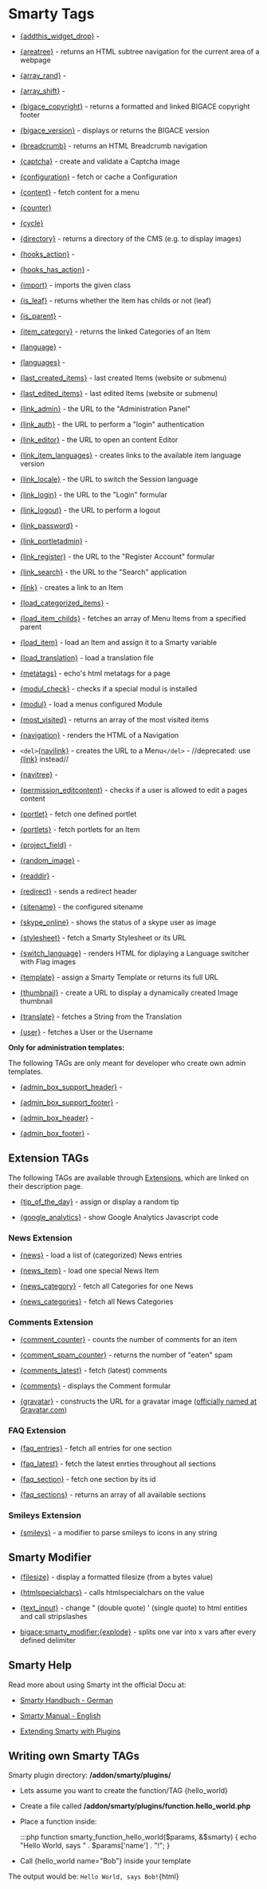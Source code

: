 # Smarty Tags


*  [{addthis_widget_drop}](bigace/smarty_tags/addthis_widget_drop) - 

*  [{areatree}](bigace/smarty_tags/areatree) - returns an HTML subtree navigation for the current area of a webpage

*  [{array_rand}](bigace/smarty_tags/array_rand) - 

*  [{array_shift}](bigace/smarty_tags/array_rand) - 

*  [{bigace_copyright}](bigace/smarty_tags/bigace_copyright) - returns a formatted and linked BIGACE copyright footer

*  [{bigace_version}](bigace/smarty_tags/bigace_version) - displays or returns the BIGACE version

*  [{breadcrumb}](bigace/smarty_tags/breadcrumb) - returns an HTML Breadcrumb navigation

*  [{captcha}](bigace/smarty_tags/captcha) - create and validate a Captcha image

*  [{configuration}](bigace/smarty_tags/configuration) - fetch or cache a Configuration

*  [{content}](bigace/smarty_tags/content) - fetch content for a menu

*  [{counter}](bigace/smarty_tags/counter)

*  [{cycle}](bigace/smarty_tags/cycle)

*  [{directory}](bigace/smarty_tags/directory) - returns a directory of the CMS (e.g. to display images)

*  [{hooks_action}](bigace/smarty_tags/hooks_action) - 

*  [{hooks_has_action}](bigace/smarty_tags/hooks_has_action) - 

*  [{import}](bigace/smarty_tags/import) - imports the given class

*  [{is_leaf}](bigace/smarty_tags/is_leaf) - returns whether the item has childs or not (leaf)

*  [{is_parent}](bigace/smarty_tags/is_parent) - 

*  [{item_category}](bigace/smarty_tags/item_category) - returns the linked Categories of an Item

*  [{language}](bigace/smarty_tags/language) - 

*  [{languages}](bigace/smarty_tags/languages) - 

*  [{last_created_items}](bigace/smarty_tags/last_created_items) - last created Items (website or submenu)

*  [{last_edited_items}](bigace/smarty_tags/last_edited_items) - last edited Items (website or submenu)

*  [{link_admin}](bigace/smarty_tags/link_admin) - the URL to the "Administration Panel"

*  [{link_auth}](bigace/smarty_tags/link_auth) - the URL to perform a "login" authentication

*  [{link_editor}](bigace/smarty_tags/link_editor) - the URL to open an content Editor

*  [{link_item_languages}](bigace/smarty_tags/link_item_languages) - creates links to the available item language version

*  [{link_locale}](bigace/smarty_tags/link_locale) - the URL to switch the Session language

*  [{link_login}](bigace/smarty_tags/link_login) - the URL to the "Login" formular

*  [{link_logout}](bigace/smarty_tags/link_logout) - the URL to perform a logout

*  [{link_password}](bigace/smarty_tags/link_password) - 

*  [{link_portletadmin}](bigace/smarty_tags/link_portletadmin) -  

*  [{link_register}](bigace/smarty_tags/link_register) - the URL to the "Register Account" formular

*  [{link_search}](bigace/smarty_tags/link_search) - the URL to the "Search" application

*  [{link}](bigace/smarty_tags/link) - creates a link to an Item

*  [{load_categorized_items}](bigace/smarty_tags/load_categorized_items) - 

*  [{load_item_childs}](bigace/smarty_tags/load_item_childs) - fetches an array of Menu Items from a specified parent

*  [{load_item}](bigace/smarty_tags/load_item) - load an Item and assign it to a Smarty variable

*  [{load_translation}](bigace/smarty_tags/load_translation) - load a translation file

*  [{metatags}](bigace/smarty_tags/metatags) - echo's html metatags for a page

*  [{modul_check}](bigace/smarty_tags/modul_check) - checks if a special modul is installed

*  [{modul}](bigace/smarty_tags/modul) - load a menus configured Module

*  [{most_visited}](bigace/smarty_tags/most_visited) - returns an array of the most visited items

*  [{navigation}](bigace/smarty_tags/navigation) - renders the HTML of a Navigation

*  `<del>`[{navilink}](bigace/smarty_tags/navilink) - creates the URL to a Menu`</del>` - //deprecated: use [{link}](bigace/smarty_tags/link) instead//

*  [{navitree}](bigace/smarty_tags/navitree) - 

*  [{permission_editcontent}](bigace/smarty_tags/permission_editcontent) - checks if a user is allowed to edit a pages content

*  [{portlet}](bigace/smarty_tags/portlet) - fetch one defined portlet

*  [{portlets}](bigace/smarty_tags/portlets) - fetch portlets for an Item

*  [{project_field}](bigace/smarty_tags/project_field) - 

*  [{random_image}](bigace/smarty_tags/random_image) - 

*  [{readdir}](bigace/smarty_tags/readdir) - 

*  [{redirect}](bigace/smarty_tags/redirect) - sends a redirect header

*  [{sitename}](bigace/smarty_tags/sitename) - the configured sitename

*  [{skype_online}](bigace/smarty_tags/skype_online) - shows the status of a skype user as image

*  [{stylesheet}](bigace/smarty_tags/stylesheet) - fetch a Smarty Stylesheet or its URL

*  [{switch_language}](bigace/smarty_tags/switch_language) - renders HTML for diplaying a Language switcher with Flag images

*  [{template}](bigace/smarty_tags/template) - assign a Smarty Template or returns its full URL 

*  [{thumbnail}](bigace/smarty_tags/thumbnail) - create a URL to display a dynamically created Image thumbnail

*  [{translate}](bigace/smarty_tags/translate) - fetches a String from the Translation

*  [{user}](bigace/smarty_tags/user) - fetches a User or the Username

**Only for administration templates:**

The following TAGs are only meant for developer who create own admin templates.

*  [{admin_box_support_header}](bigace/smarty_tags/admin_box_support_header) - 

*  [{admin_box_support_footer}](bigace/smarty_tags/admin_box_support_footer) - 

*  [{admin_box_header}](bigace/smarty_tags/admin_box_header) - 

*  [{admin_box_footer}](bigace/smarty_tags/admin_box_footer) - 

## Extension TAGs

The following TAGs are available through [Extensions](Extensions), which are linked on their description page.


*  [{tip_of_the_day}](bigace/smarty_tags/tip_of_the_day) - assign or display a random tip

*  [{google_analytics}](bigace/smarty_tags/google_analytics) - show Google Analytics Javascript code

### News Extension


*  [{news}](bigace/smarty_tags/news) - load a list of (categorized) News entries

*  [{news_item}](bigace/smarty_tags/news_item) - load one special News Item

*  [{news_category}](bigace/smarty_tags/news_category) - fetch all Categories for one News

*  [{news_categories}](bigace/smarty_tags/news_categories) - fetch all News Categories

### Comments Extension


*  [{comment_counter}](bigace/smarty_tags/comment_counter) - counts the number of comments for an item

*  [{comment_spam_counter}](bigace/smarty_tags/comment_spam_counter) - returns the number of "eaten" spam

*  [{comments_latest}](bigace/smarty_tags/comments_latest) - fetch (latest) comments

*  [{comments}](bigace/smarty_tags/comments) - displays the Comment formular

*  [{gravatar}](bigace/smarty_tags/gravatar) - constructs the URL for a gravatar image ([officially named at Gravatar.com](http://en.gravatar.com/site/implement/smarty))

### FAQ Extension


*  [{faq_entries}](bigace/smarty_tags/faq_entries) - fetch all entries for one section

*  [{faq_latest}](bigace/smarty_tags/faq_latest) - fetch the latest enrties throughout all sections

*  [{faq_section}](bigace/smarty_tags/faq_section) - fetch one section by its id

*  [{faq_sections}](bigace/smarty_tags/faq_sections) - returns an array of all available sections

### Smileys Extension


*  [{smileys}](bigace/smarty_tags/smileys) - a modifier to parse smileys to icons in any string

## Smarty Modifier


*  [{filesize}](bigace/smarty_modifier/filesize) - display a formatted filesize (from a bytes value)

*  [{htmlspecialchars}](bigace/smarty_modifier/htmlspecialchars) - calls htmlspecialchars on the value

*  [{text_input}](bigace/smarty_modifier/text_input) - change " (double quote) ' (single quote) to html entities and call stripslashes

*  [bigace:smarty_modifier:{explode}](bigace/smarty_modifier/{explode}) - splits one var into x vars after every defined delimiter

## Smarty Help

Read more about using Smarty int the official Docu at:


*  [Smarty Handbuch - German](http://www.smarty.net/manual/de/)

*  [Smarty Manual - English](http://www.smarty.net/manual/en/)

*  [Extending Smarty with Plugins](http://www.smarty.net/manual/en/plugins.php)


## Writing own Smarty TAGs

Smarty plugin directory: **/addon/smarty/plugins/**


*  Lets assume you want to create the function/TAG {hello_world}

*  Create a file called **/addon/smarty/plugins/function.hello_world.php**

*  Place a function inside:

	:::php
	function smarty_function_hello_world($params, &$smarty) {
	  echo "Hello World, says " . $params['name'] . "!";
	}


*  Call {hello_world name="Bob"} inside your template

The output would be: `Hello World, says Bob!`{html}
